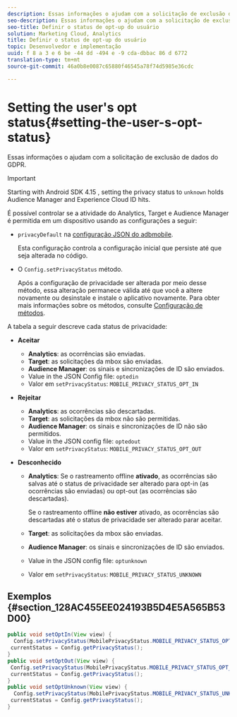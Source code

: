 ```yaml
---
description: Essas informações o ajudam com a solicitação de exclusão de dados do GDPR.
seo-description: Essas informações o ajudam com a solicitação de exclusão de dados do GDPR.
seo-title: Definir o status de opt-up do usuário
solution: Marketing Cloud, Analytics
title: Definir o status de opt-up do usuário
topic: Desenvolvedor e implementação
uuid: f 8 a 3 e 6 be -44 dd -494 e -9 cda-dbbac 86 d 6772
translation-type: tm+mt
source-git-commit: 46a0b8e0087c65880f46545a78f74d5985e36cdc

---
```



# Setting the user's opt status{#setting-the-user-s-opt-status}

Essas informações o ajudam com a solicitação de exclusão de dados do GDPR.

>[!IMPORTANT]
>
>Starting with Android SDK 4.15 , setting the privacy status to `unknown` holds Audience Manager and Experience Cloud ID hits.

É possível controlar se a atividade do Analytics, Target e Audience Manager é permitida em um dispositivo usando as configurações a seguir:

* `privacyDefault` na [configuração JSON do adbmobile](/help/android/configuration/json-config/json-config.md).

   Esta configuração controla a configuração inicial que persiste até que seja alterada no código.

* O `Config.setPrivacyStatus` método.

   Após a configuração de privacidade ser alterada por meio desse método, essa alteração permanece válida até que você a altere novamente ou desinstale e instale o aplicativo novamente. Para obter mais informações sobre os métodos, consulte [Configuração de métodos](/help/android/configuration/methods.md).

A tabela a seguir descreve cada status de privacidade:

* **Aceitar**

   * **Analytics**: as ocorrências são enviadas.
   * **Target**: as solicitações da mbox são enviadas.
   * **Audience Manager**: os sinais e sincronizações de ID são enviados.
   * Value in the JSON Config file: `optedin`
   * Valor em `setPrivacyStatus`: `MOBILE_PRIVACY_STATUS_OPT_IN`

* **Rejeitar**

   * **Analytics**: as ocorrências são descartadas.
   * **Target**: as solicitações da mbox não são permitidas.
   * **Audience Manager**: os sinais e sincronizações de ID não são permitidos.
   * Value in the JSON config file: `optedout`
   * Valor em `setPrivacyStatus`: `MOBILE_PRIVACY_STATUS_OPT_OUT`

* **Desconhecido**

   * **Analytics**: Se o rastreamento offline **ativado**, as ocorrências são salvas até o status de privacidade ser alterado para opt-in (as ocorrências são enviadas) ou opt-out (as ocorrências são descartadas).

      Se o rastreamento offline <b>não estiver</b> ativado, as ocorrências são descartadas até o status de privacidade ser alterado parar aceitar.
   * **Target**: as solicitações da mbox são enviadas.
   * **Audience Manager**: os sinais e sincronizações de ID são enviados.
   * Value in the JSON config file: `optunknown`
   * Valor em `setPrivacyStatus`: `MOBILE_PRIVACY_STATUS_UNKNOWN`

## Exemplos {#section_128AC455EE024193B5D4E5A565B53D00}

```java
public void setOptIn(View view) { 
  Config.setPrivacyStatus(MobilePrivacyStatus.MOBILE_PRIVACY_STATUS_OPT_IN); 
 currentStatus = Config.getPrivacyStatus(); 
} 
public void setOptOut(View view) { 
 Config.setPrivacyStatus(MobilePrivacyStatus.MOBILE_PRIVACY_STATUS_OPT_OUT); 
 currentStatus = Config.getPrivacyStatus(); 
} 
public void setOptUnknown(View view) { 
  Config.setPrivacyStatus(MobilePrivacyStatus.MOBILE_PRIVACY_STATUS_UNKNOWN); 
 currentStatus = Config.getPrivacyStatus(); 
}
```

